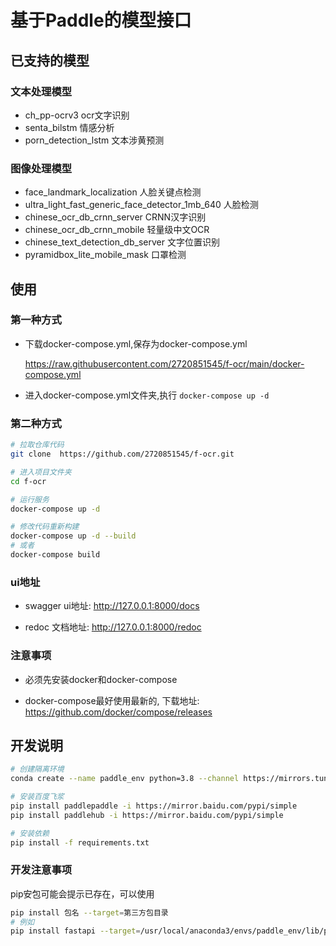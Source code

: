 # 基于Paddle的模型接口

## 已支持的模型

### 文本处理模型
- ch_pp-ocrv3 ocr文字识别
- senta_bilstm 情感分析
- porn_detection_lstm 文本涉黄预测

### 图像处理模型

- face_landmark_localization 人脸关键点检测
- ultra_light_fast_generic_face_detector_1mb_640 人脸检测
- chinese_ocr_db_crnn_server CRNN汉字识别
- chinese_ocr_db_crnn_mobile 轻量级中文OCR
- chinese_text_detection_db_server 文字位置识别
- pyramidbox_lite_mobile_mask 口罩检测

## 使用
### 第一种方式

- 下载docker-compose.yml,保存为docker-compose.yml
  
  https://raw.githubusercontent.com/2720851545/f-ocr/main/docker-compose.yml

- 进入docker-compose.yml文件夹,执行
`docker-compose up -d`

### 第二种方式

```bash
# 拉取仓库代码
git clone  https://github.com/2720851545/f-ocr.git

# 进入项目文件夹
cd f-ocr

# 运行服务
docker-compose up -d

# 修改代码重新构建
docker-compose up -d --build
# 或者
docker-compose build
```
### ui地址
- swagger ui地址: http://127.0.0.1:8000/docs

- redoc 文档地址: http://127.0.0.1:8000/redoc


### 注意事项


- 必须先安装docker和docker-compose

- docker-compose最好使用最新的, 下载地址: https://github.com/docker/compose/releases

## 开发说明

```bash
# 创建隔离环境
conda create --name paddle_env python=3.8 --channel https://mirrors.tuna.tsinghua.edu.cn/anaconda/pkgs/free/  

# 安装百度飞浆
pip install paddlepaddle -i https://mirror.baidu.com/pypi/simple
pip install paddlehub -i https://mirror.baidu.com/pypi/simple

# 安装依赖
pip install -f requirements.txt
```
### 开发注意事项

pip安包可能会提示已存在，可以使用
```bash
pip install 包名 --target=第三方包目录
# 例如
pip install fastapi --target=/usr/local/anaconda3/envs/paddle_env/lib/python3.8/site-packages
